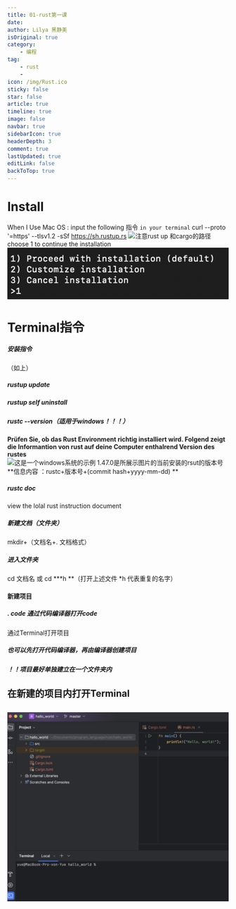 ```yaml
---
title: 01-rust第一课
date: 
author: Lilya 黑静美
isOriginal: true
category: 
    - 编程
tag:
    - rust
    -
icon: /img/Rust.ico
sticky: false
star: false
article: true
timeline: true
image: false
navbar: true
sidebarIcon: true
headerDepth: 3
comment: true
lastUpdated: true
editLink: false
backToTop: true
---
```


# Install

When I Use Mac OS :
input the following 指令 `in your terminal`
curl --proto '=https' --tlsv1.2 -sSf https://sh.rustup.rs
![注意rust up 和cargo的路径](https://cdn.nlark.com/yuque/0/2023/png/39218772/1698277578713-6087c784-ba0c-4626-b3cb-57119b0c3790.png#averageHue=%23202120&clientId=ud85b67a3-b82a-4&from=paste&height=504&id=u08084f79&originHeight=970&originWidth=1320&originalType=binary&ratio=2&rotation=0&showTitle=true&size=393857&status=done&style=none&taskId=uf6e303af-3e8c-460e-9cc5-8ec8831d717&title=%E6%B3%A8%E6%84%8Frust%20up%20%E5%92%8Ccargo%E7%9A%84%E8%B7%AF%E5%BE%84&width=686 "注意rust up 和cargo的路径")
choose 1 to continue the installation
![Bildschirmfoto 2023-10-26 um 01.48.31.png](./note1.assets/1698277773697-35cf5a84-5fff-482f-b4e3-b9dbea0d16f5.png)

# Terminal指令

##### 安装指令

（如上）

##### rustup update

##### rustup self uninstall 

##### rustc --version（适用于windows！！！）

**Prüfen Sie, ob das Rust Environment richtig installiert wird. Folgend zeigt die Informantion von rust auf deine Computer enthalrend Version des rustes**
![这是一个windows系统的示例 1.47.0是所展示图片的当前安装的rsut的版本号](https://cdn.nlark.com/yuque/0/2023/png/39218772/1698278979636-f4034022-070c-47fa-bc91-18f58db98160.png#averageHue=%23151515&clientId=ud85b67a3-b82a-4&from=drop&id=u49952e8b&originHeight=958&originWidth=1742&originalType=binary&ratio=2&rotation=0&showTitle=true&size=471046&status=done&style=none&taskId=u777302b2-b763-47af-8366-fd8a9a245a0&title=%E8%BF%99%E6%98%AF%E4%B8%80%E4%B8%AAwindows%E7%B3%BB%E7%BB%9F%E7%9A%84%E7%A4%BA%E4%BE%8B%201.47.0%E6%98%AF%E6%89%80%E5%B1%95%E7%A4%BA%E5%9B%BE%E7%89%87%E7%9A%84%E5%BD%93%E5%89%8D%E5%AE%89%E8%A3%85%E7%9A%84rsut%E7%9A%84%E7%89%88%E6%9C%AC%E5%8F%B7 "这是一个windows系统的示例 1.47.0是所展示图片的当前安装的rsut的版本号")
**信息内容 ：rustc+版本号+(commit hash+yyyy-mm-dd) **

##### rustc doc 

view the lolal rust instruction document

##### 新建文档（文件夹）

mkdir+（文档名+. 文档格式）

##### 进入文件夹

cd 文档名 或
cd ***h **（打开上述文件 *h 代表重复的名字）

#### 新建项目

##### . code 通过代码编译器打开code

通过Terminal打开项目

##### 也可以先打开代码编译器，再由编译器创建项目

##### ！！项目最好单独建立在一个文件夹内

## 在新建的项目内打开Terminal

## ![Bildschirmfoto 2023-10-26 um 02.56.22.png](./note1.assets/1698281890789-05ae81a1-668f-4b22-bff1-91a95f8e1d8f.png)
